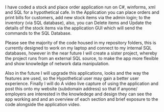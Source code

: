 I have coded a stock and place order application run on C#, winforms, xml and SQL for a hypothetical cafe.  In the Application you can place orders and print 
bills for customers, add new stock items via the admin login; to the inventory (via SQL database), also, you can Delete items and Update the details of the stock items 
via the application GUI which will send the commands to the SQL Database.

Please see the majority of the code housed in my repository folders, this is currently designed to work on my laptop and connect to my internal SQL databases, however in the near
future I will create a sister project, whereby the project runs from an external SQL source, to make the app more flexible and show knowledge of network data manipulation.

Also in the future I will upgrade this applications, looks and the way the features are used, so the Hypothetical user may gain a better user experience.  Finally I will do
A video live capture of using the application and post this onto my website (subdomain address) so that if anyone/ employers are interested in the knowledege and design they
can see the app working and and an overview of each section and brief exposure to the code alongside the application video.
